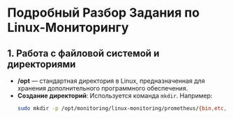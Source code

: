 # Подробный Разбор Задания по Linux-Мониторингу

## 1. **Работа с файловой системой и директориями**
- **/opt** — стандартная директория в Linux, предназначенная для хранения дополнительного программного обеспечения.
- **Создание директорий**: Используется команда `mkdir`. Например:
  ```bash
  sudo mkdir -p /opt/monitoring/linux-monitoring/prometheus/{bin,etc,data,consoles,console_libraries}
